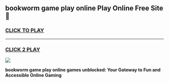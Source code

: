 
## bookworm game play online Play Online Free Site 👋
<h3>
<a href="https://download.freeplayer.one?title=bookworm_game_play_online&ref=21F">CLICK TO PLAY</a></h3>
<hr>

<h3>
<a href="https://download.freeplayer.one?title=bookworm_game_play_online&ref=21F">CLICK 2 PLAY</a>
  
</h3>

<a href="https://download.freeplayer.one?title=bookworm_game_play_online&ref=21F"><img src="https://cdnb.artstation.com/p/assets/images/images/032/539/853/original/anto-thomas-button-gif.gif"></a>


**bookworm game play online games unblocked: Your Gateway to Fun and Accessible Online Gaming**
